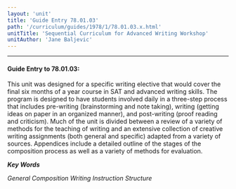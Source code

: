 ```yaml
---
layout: 'unit'
title: 'Guide Entry 78.01.03'
path: '/curriculum/guides/1978/1/78.01.03.x.html'
unitTitle: 'Sequential Curriculum for Advanced Writing Workshop'
unitAuthor: 'Jane Baljevic'
---
```


<body>
<hr/>
 <h4>
  Guide Entry to 78.01.03:
 </h4>
 This unit was designed for a specific writing elective that would cover the final six months of a year course in SAT and advanced writing skills. The program is designed to have students involved daily in a three-step process that includes pre-writing (brainstorming and note taking), writing (getting ideas on paper in an organized manner), and post-writing (proof reading and criticism). Much of the unit is divided between a review of a variety of methods for the teaching of writing and an extensive collection of creative writing assignments (both general and specific) adapted from a variety of sources. Appendices include a detailed outline of the stages of the composition process as well as a variety of methods for evaluation.
<p>
  <b>
   <i>
    Key Words
   </i>
  </b>
  <br/>
 </p>
 <p>
  <i>
   General Composition Writing Instruction Structure
  </i>
 </p>

</body>
